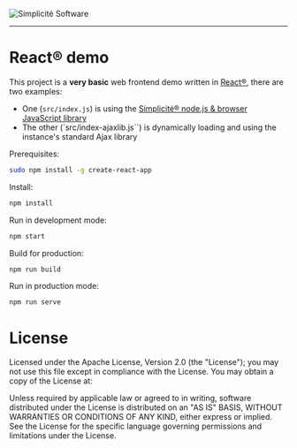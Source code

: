![Simplicit&eacute; Software](https://www.simplicite.io/resources/logos/logo250.png)
* * *

React&reg; demo
===============

This project is a **very basic** web frontend demo written in [React&reg;](https://reactjs.org/), there are two examples:

- One (`src/index.js`) is using the [Simplicit&eacute;&reg; node.js &amp; browser JavaScript library](https://github.com/simplicitesoftware/nodejs-api)
- The other (`src/index-ajaxlib.js``) is dynamically loading and using the instance's standard Ajax library

Prerequisites:

```bash
sudo npm install -g create-react-app
```

Install:

```bash
npm install
```

Run in development mode:

```bash
npm start
```

Build for production: 

```bash
npm run build
```

Run in production mode:

```bash
npm run serve
```

License
=======

Licensed under the Apache License, Version 2.0 (the "License");
you may not use this file except in compliance with the License.
You may obtain a copy of the License at:

[](http://www.apache.org/licenses/LICENSE-2.0)

Unless required by applicable law or agreed to in writing, software
distributed under the License is distributed on an "AS IS" BASIS,
WITHOUT WARRANTIES OR CONDITIONS OF ANY KIND, either express or implied.
See the License for the specific language governing permissions and
limitations under the License.
